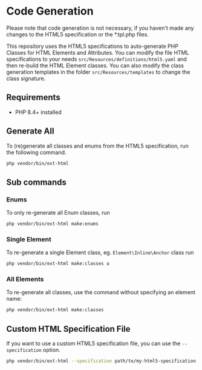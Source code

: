 # Code Generation

Please note that code generation is not necessary, if you haven't made any changes to the HTML5 specification or the *.tpl.php files.

This repository uses the HTML5 specifications to auto-generate PHP Classes for HTML Elements and Attributes.
You can modify the file HTML specifications to your needs `src/Resources/definitions/html5.yaml` and then re-build the HTML Element classes.
You can also modify the class generation templates in the folder `src/Resources/templates` to change the class signature.

## Requirements
- PHP 8.4+ installed

## Generate All
To (re)generate all classes and enums from the HTML5 specification, run the following command.
```bash
php vendor/bin/ext-html
```
## Sub commands

### Enums

To only re-generate all Enum classes, run
```bash
php vendor/bin/ext-html make:enums
```

### Single Element
To re-generate a single Element class, eg. `Element\Inline\Anchor` class run
```bash
php vendor/bin/ext-html make:classes a
```

### All Elements
To re-generate all classes, use the command without specifying an element name:
```bash
php vendor/bin/ext-html make:classes
```

## Custom HTML Specification File
If you want to use a custom HTML5 specification file, you can use the `--specification` option.
```bash
php vendor/bin/ext-html --specification path/to/my-html5-specification.yaml
```
